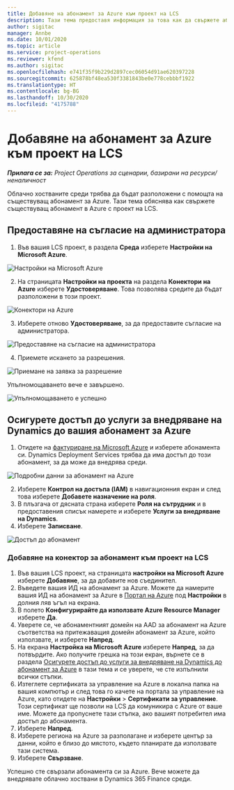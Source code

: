 ```yaml
---
title: Добавяне на абонамент за Azure към проект на LCS
description: Тази тема предоставя информация за това как да свържете абонамента си за Azure с LCS проект.
author: sigitac
manager: Annbe
ms.date: 10/01/2020
ms.topic: article
ms.service: project-operations
ms.reviewer: kfend
ms.author: sigitac
ms.openlocfilehash: e741f35f9b229d2897cec06054d91ae620397228
ms.sourcegitcommit: 625878bf48ea530f3381843be0e778cebbbf1922
ms.translationtype: HT
ms.contentlocale: bg-BG
ms.lasthandoff: 10/30/2020
ms.locfileid: "4175788"
---
```

# <a name="add-an-azure-subscription-to-an-lcs-project"></a>Добавяне на абонамент за Azure към проект на LCS

_**Прилага се за:** Project Operations за сценарии, базирани на ресурси/неналичност_

Облачно хостваните среди трябва да бъдат разположени с помощта на съществуващ абонамент за Azure. Тази тема обяснява как свържете съществуващ абонамент в Azure с проект на LCS. 

## <a name="grant-admin-consent"></a>Предоставяне на съгласие на администратора

1. Във вашия LCS проект, в раздела **Среда** изберете **Настройки на Microsoft Azure**.

![Настройки на Microsoft Azure](./media/1MicrosoftAzureSettings.png)

2. На страницата **Настройки на проекта** на раздела **Конектори на Azure** изберете **Удостоверяване**. Това позволява средите да бъдат разположени в този проект.

![Конектори на Azure](./media/2AzureConnectors.png)

3. Изберете отново **Удостоверяване**, за да предоставите съгласие на администратора.

![Предоставяне на съгласие на администратора](./media/3GrantAdminConsent.png)

4. Приемете искането за разрешения.

![Приемане на заявка за разрешение](./media/4AcceptPermissionRequest.png)

Упълномощаването вече е завършено. 

![Упълномощаването е успешно](./media/5AuthorizationComplete.png)

## <a name="provide-dynamics-deployment-services-access-to-your-azure-subscription"></a><a name="provide"></a>Осигурете достъп до услуги за внедряване на Dynamics до вашия абонамент за Azure

1. Отидете на [фактуриране на Microsoft Azure](https://portal.azure.com/#blade/Microsoft\_Azure\_Billing/SubscriptionsBlade) и изберете абонамента си. Dynamics Deployment Services трябва да има достъп до този абонамент, за да може да внедрява среди.

![Подробни данни за абонамент на Azure](./media/6AzureSubscription.png)

2. Изберете **Контрол на достъпа (IAM)** в навигационния екран и след това изберете **Добавете назначение на роля**.
3. В плъзгача от дясната страна изберете **Роля на сътрудник** и в предоставения списък намерете и изберете **Услуги за внедряване на Dynamics**. 
4. Изберете **Записване**.

![Достъп до абонамент](./media/7SubscriptionAccess.png)

### <a name="add-a-subscription-connector-to-an-lcs-project"></a>Добавяне на конектор за абонамент към проект на LCS

1. Във вашия LCS проект, на страницата **настройки на Microsoft Azure** изберете **Добавяне**, за да добавите нов съединител.
2. Въведете вашия ИД на абонамент за Azure. Можете да намерите вашия ИД на абонамент за Azure в [Портал на Azure](https://ms.portal.azure.com/) под **Настройки** в долния ляв ъгъл на екрана.
3. В полето **Конфигурирайте да използвате Azure Resource Manager** изберете **Да**.
4. Уверете се, че абонаментният домейн на AAD за абонамент на Azure съответства на притежаващия домейн абонамент за Azure, който използвате, и изберете **Напред**.
5. На екрана **Настройка на Microsoft Azure** изберете **Напред**, за да потвърдите. Ако получите грешка на този екран, върнете се в раздела [Осигурете достъп до услуги за внедряване на Dynamics до абонамент за Azure](#provide) в тази тема и се уверете, че сте изпълнили всички стъпки.
6. Изтеглете сертификата за управление на Azure в локална папка на вашия компютър и след това го качете на портала за управление на Azure, като отидете на **Настройки** > **Сертификати за управление**. Този сертификат ще позволи на LCS да комуникира с Azure от ваше име. Можете да пропуснете тази стъпка, ако вашият потребител има достъп до абонамента.
7. Изберете **Напред**.
8. Изберете региона на Azure за разполагане и изберете център за данни, който е близо до мястото, където планирате да използвате тази система.
9.  Изберете **Свързване**.

Успешно сте свързали абонамента си за Azure. Вече можете да внедрявате облачно хоствани в Dynamics 365 Finance среди.


